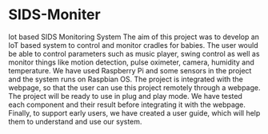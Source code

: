 # SIDS-Moniter
Iot based SIDS Monitoring System
The aim of this project was to develop an IoT based system to control and monitor cradles for
babies. The user would be able to control parameters such as music player, swing control as well
as monitor things like motion detection, pulse oximeter, camera, humidity and temperature.
We have used Raspberry Pi and some sensors in the project and the system runs on Raspbian OS.
The project is integrated with the webpage, so that the user can use this project remotely through
a webpage.
The project will be ready to use in plug and play mode. We have tested each component and
their result before integrating it with the webpage. Finally, to support early users, we have
created a user guide, which will help them to understand and use our system.
